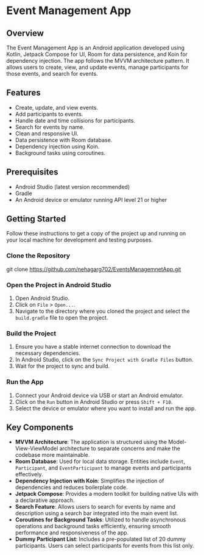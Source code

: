 # Event Management App

## Overview

The Event Management App is an Android application developed using Kotlin, Jetpack Compose for UI, Room for data persistence, and Koin for dependency injection. The app follows the MVVM architecture pattern. It allows users to create, view, and update events, manage participants for those events, and search for events.

## Features

- Create, update, and view events.
- Add participants to events.
- Handle date and time collisions for participants.
- Search for events by name.
- Clean and responsive UI.
- Data persistence with Room database.
- Dependency injection using Koin.
- Background tasks using coroutines.

## Prerequisites

- Android Studio (latest version recommended)
- Gradle
- An Android device or emulator running API level 21 or higher

## Getting Started

Follow these instructions to get a copy of the project up and running on your local machine for development and testing purposes.

### Clone the Repository

git clone https://github.com/nehagarg702/EventsManagemnetApp.git

### Open the Project in Android Studio

1. Open Android Studio.
2. Click on `File` > `Open...`.
3. Navigate to the directory where you cloned the project and select the `build.gradle` file to open the project.

### Build the Project

1. Ensure you have a stable internet connection to download the necessary dependencies.
2. In Android Studio, click on the `Sync Project with Gradle Files` button.
3. Wait for the project to sync and build.

### Run the App

1. Connect your Android device via USB or start an Android emulator.
2. Click on the `Run` button in Android Studio or press `Shift + F10`.
3. Select the device or emulator where you want to install and run the app.

## Key Components

- **MVVM Architecture**: The application is structured using the Model-View-ViewModel architecture to separate concerns and make the codebase more maintainable.
- **Room Database**: Used for local data storage. Entities include `Event`, `Participant`, and `EventParticipant` to manage events and participants effectively.
- **Dependency Injection with Koin**: Simplifies the injection of dependencies and reduces boilerplate code.
- **Jetpack Compose**: Provides a modern toolkit for building native UIs with a declarative approach.
- **Search Feature**: Allows users to search for events by name and description using a search bar integrated into the main event list.
- **Coroutines for Background Tasks**: Utilized to handle asynchronous operations and background tasks efficiently, ensuring smooth performance and responsiveness of the app.
- **Dummy Participant List**: Includes a pre-populated list of 20 dummy participants. Users can select participants for events from this list only.
